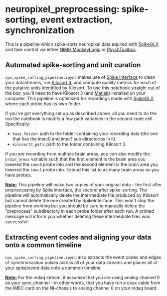 # neuropixel_preprocessing: spike-sorting, event extraction, synchronization

This is a pipeline which spike-sorts neuropixel data aquired with [SpikeGLX](https://billkarsh.github.io/SpikeGLX/) and task control via either [NIMH MonkeyLogic](https://monkeylogic.nimh.nih.gov/index.html) or [PsychToolbox](https://psychtoolbox.org/). 

## Automated spike-sorting and unit curation

`npx_spike_sorting_pipeline.ipynb` makes use of [Spike Interface](https://spikeinterface.readthedocs.io/en/latest/) to clean your datastreams, run [Kilosort 3](https://github.com/MouseLand/Kilosort), and compute quality metrics for each of the putative units identified by Kilosort. To use this notebook straight out of the box, you'll need to have Kilosort 3 (and [Matlab](https://www.mathworks.com/products/matlab.html)) installed on your computer. This pipeline is optimized for recordings made with [SpikeGLX](https://billkarsh.github.io/SpikeGLX/) where each probe has its own folder. 

If you've got everything set up as described above, all you need to do the run the notebook is modify a few path variables in the second code cell. Specifically:
- `base_folder`: path to the folder containing your recording data (the one that has the imec0 and imec1 sub-directories in it). 
- `kilosort3_path`: path to the folder containing Kilosort 3

If you are recording from multiple brain areas, you can also modify the `brain_areas` variable such that the first element is the brain area you lowered the `imec0` probe into and the second element is the brain area you lowered the `imec1` probe into. Extend this list to as many brain areas as you have probes. 

**<ins>Note:</ins>** This pipeline will make two copies of your original data - the first after preprocessing by SpikeInterface, the second after spike-sorting. The pipeline will automatically delete the intermediate file produced by Kilosort but cannot delete the one created by SpikeInterface. This won't stop the pipeline from working but you should be sure to manually delete the "preprocess" subdirectory in each probe folder after each run. A printed message will inform you whether deleting these intermediate files was successful. 

## Extracting event codes and aligning your data onto a common timeline

`npx_spike_sorting_pipeline.ipynb` also extracts the event codes and edges of synchronization pulses across all of your data streams and places all of your spike/event data onto a common timeline. 

**<ins>Note:</ins>** For the nidaq stream, it assumes that you are using analog channel 0 as your sync_channel - in other words, that you have run a coax cable from the IMEC card on the NI-chassis to analog channel 0 on your nidaq board. 
